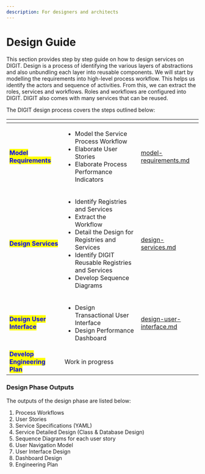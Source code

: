 ```yaml
---
description: For designers and architects
---
```


# Design Guide

This section provides step by step guide on how to design services on DIGIT. Design is a process of identifying the various layers of abstractions and also unbundling each layer into reusable components. We will start by modelling the requirements into high-level process workflow. This helps us identify the actors and sequence of activities. From this, we can extract the roles, services and workflows. Roles and workflows are configured into DIGIT. DIGIT also comes with many services that can be reused.&#x20;

The DIGIT design process covers the steps outlined below:

<table data-card-size="large" data-view="cards"><thead><tr><th></th><th></th><th data-hidden data-card-target data-type="content-ref"></th></tr></thead><tbody><tr><td><mark style="color:blue;"><strong>Model Requirements</strong></mark></td><td><p></p><ul><li>Model the Service Process Workflow</li><li>Elaborate User Stories</li><li>Elaborate Process Performance Indicators</li></ul></td><td><a href="model-requirements.md">model-requirements.md</a></td></tr><tr><td><mark style="color:blue;"><strong>Design Services</strong></mark></td><td><p></p><ul><li>Identify Registries and Services </li><li>Extract the Workflow</li><li>Detail the Design for Registries and Services </li><li>Identify DIGIT Reusable Registries and Services</li><li>Develop Sequence Diagrams</li></ul></td><td><a href="design-services.md">design-services.md</a></td></tr><tr><td><mark style="color:blue;"><strong>Design User Interface</strong></mark></td><td><p></p><ul><li>Design Transactional User Interface</li><li>Design Performance Dashboard</li></ul></td><td><a href="design-user-interface.md">design-user-interface.md</a></td></tr><tr><td><mark style="color:blue;"><strong>Develop Engineering Plan</strong></mark></td><td>Work in progress</td><td></td></tr></tbody></table>

### Design Phase Outputs

The outputs of the design phase are listed below:

1. Process Workflows
2. User Stories
3. Service Specifications (YAML)
4. Service Detailed Design (Class & Database Design)
5. Sequence Diagrams for each user story&#x20;
6. User Navigation Model
7. User Interface Design
8. Dashboard Design
9. Engineering Plan

